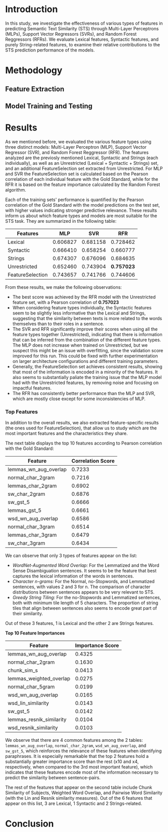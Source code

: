 # Introduction
In this study, we investigate the effectiveness of various types of features in predicting Semantic Text Similarity (STS) through Multi-Layer Perceptrons (MLPs), Support Vector Regressors (SVRs), and Random Forest Reggressors (RFRs). We evaluate Lexical features, Syntactic features, and purely String-related features, to examine their relative contributions to the STS prediction performance of the models.

# Methodology

## Feature Extraction

## Model Training and Testing

# Results
As we mentioned before, we evaluated the various feature types using three distinct models: Multi-Layer Perceptron (MLP), Support Vector Regressor (SVR), and Random Forest Reggressor (RFR). The features analyzed are the previosly mentioned Lexical, Syntactic and Strings (each individually), as well as an Unrestricted (Lexical + Syntactic + Strings) set, and an additional FeatureSelection set extracted from Unrestricted. For MLP and SVR the FeatureSelection set is calculated based on the Pearson correlation of each individual feature with the Gold Standard, while for the RFR it is based on the feature importance calculated by the Random Forest algorithm.

Each of the training sets' performance is quantified by the Pearson correlation of the Gold Standard with the model predictions on the test set, with higher values indicating stronger predictive relevance. These results inform us about which feature types and models are most suitable for the STS task. They are summarized in the following table:

| Features           | MLP         | SVR         | RFR         |
|--------------------|-------------|-------------|-------------|
| Lexical            | 0.606827    | 0.681158    | 0.728462    |
| Syntactic          | 0.666410    | 0.658254    | 0.660777    |
| Strings            | 0.674307    | 0.676096    | 0.684635    |
| Unrestricted       | 0.652460    | 0.743904    | **0.757023**|
| FeatureSelection   | 0.743657    | 0.741766    | 0.744606    |

From these results, we make the following observations:
- The best score was achieved by the RFR model with the Unrestricted feature set, with a Pearson correlation of **0.757023**
- When considering feature types individually, the Syntactic features seem to be slightly less informative than the Lexical and Strings, suggesting that the similarity between texts is more related to the words themselves than to their roles in a sentence.
- The SVR and RFR significantly improve their scores when using all the feature types together (Unrestricted), indicating that there is information that can be inferred from the combination of the different feature types. The MLP does not increase when trained on Unrestricted, but we suspect this might be an issue with overfitting, since the validation score improved for this run. This could be fixed with further experimentation on larger architecture configurations and different training parameters.
- Generally, the FeatureSelection set achieves consistent results, showing that most of the information is encoded in a minority of the features. It also seems to substantially paliate the training issue that the MLP model had with the Unrestricted features, by removing noise and focusing on impactful features.
- The RFR has consistently better performance than the MLP and SVR, which are mostly close except for some inconsistencies of MLP. 

### Top Features
In addition to the overall results, we also extracted feature-specific results (the ones used for FeatureSelection), that allow us to study which are the most important features and the characteristics they share.

The next table displays the top 10 features according to Pearson correlation with the Gold Standard:

| Feature                | Correlation Score |
|------------------------|-------------------|
| lemmas_wn_aug_overlap  | 0.7233           |
| normal_char_2gram      | 0.7216           |
| lemmas_char_2gram      | 0.6902           |
| sw_char_2gram          | 0.6876           |
| sw_gst_5               | 0.6666           |
| lemmas_gst_5           | 0.6661           |
| wsd_wn_aug_overlap     | 0.6586           |
| normal_char_3gram      | 0.6514           |
| lemmas_char_3gram      | 0.6479           |
| sw_char_3gram          | 0.6434           |

We can observe that only 3 types of features appear on the list:
- *WordNet-Augmented Word Overlap:* For the Lemmatized and the Word Sense Disambiguation sentences. It seems to be the feature that best captures the lexical information of the words in sentences.
- *Character n-grams:* For the Normal, no-Stopwords, and Lemmatized sentences, with values 2 and 3 for n. The comparison of character distributions between sentences appears to be very relevant to STS.
- *Greedy String Tiling:* For the no-Stopwords and Lemmatized sentences, both with minimum tile length of 5 characters. The proportion of string tiles that align between sentences also seems to encode great part of their similarity.

Out of these 3 features, 1 is Lexical and the other 2 are Strings features.

**Top 10 Feature Importances**

| Feature                | Importance Score |
|------------------------|------------------|
| lemmas_wn_aug_overlap  | 0.4325          |
| normal_char_2gram      | 0.1630          |
| chunk_sim_s            | 0.0413          |
| lemmas_weighted_overlap| 0.0275          |
| normal_char_5gram      | 0.0199          |
| wsd_wn_aug_overlap     | 0.0165          |
| wsd_lin_similarity     | 0.0143          |
| sw_gst_5               | 0.0142          |
| lemmas_resnik_similarity| 0.0104         |
| wsd_resnik_similarity  | 0.0103          |

We observe that there are 4 common features among the 2 tables: ``lemmas_wn_aug_overlap``, ``normal_char_2gram``, ``wsd_wn_aug_overlap``, and ``sw_gst_5``, which reinforces the relevance of these features when identifying paraphrases. It is especially remarkable that the top 2 features hold a substantially greater importance score than the rest (x10 and x4, respectively, when compared to the 3rd most important feature), which indicates that these features encode most of the information necessary to predict the similarity between sentence-pairs.

The rest of the features that appear on the second table include Chunk Similarity of Subjects, Weighted Word Overlap, and Pairwise Word Similarity (with the Lin and Resnik similarity measures). Out of the 6 features that appear on this list, 3 are Lexical, 1 Syntactic and 2 Strings-related.

# Conclusion
